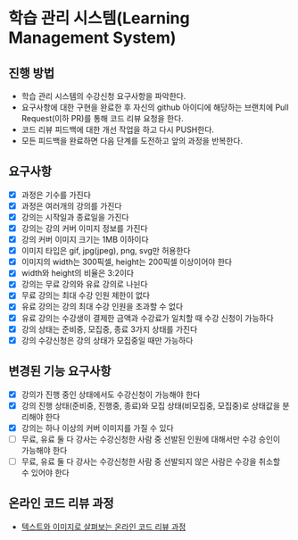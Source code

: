 # 학습 관리 시스템(Learning Management System)
## 진행 방법
* 학습 관리 시스템의 수강신청 요구사항을 파악한다.
* 요구사항에 대한 구현을 완료한 후 자신의 github 아이디에 해당하는 브랜치에 Pull Request(이하 PR)를 통해 코드 리뷰 요청을 한다.
* 코드 리뷰 피드백에 대한 개선 작업을 하고 다시 PUSH한다.
* 모든 피드백을 완료하면 다음 단계를 도전하고 앞의 과정을 반복한다.

## 요구사항
- [x] 과정은 기수를 가진다
- [x] 과정은 여러개의 강의를 가진다
- [x] 강의는 시작일과 종료일을 가진다
- [x] 강의는 강의 커버 이미지 정보를 가진다
- [x] 강의 커버 이미지 크기는 1MB 이하이다
- [x] 이미지 타입은 gif, jpg(jpeg), png, svg만 허용한다
- [x] 이미지의 width는 300픽셀, height는 200픽셀 이상이어야 한다
- [x] width와 height의 비율은 3:2이다
- [x] 강의는 무료 강의와 유료 강의로 나뉜다
- [x] 무료 강의는 최대 수강 인원 제한이 없다
- [x] 유료 강의는 강의 최대 수강 인원을 초과할 수 없다
- [x] 유료 강의는 수강생이 결제한 금액과 수강료가 일치할 때 수강 신청이 가능하다
- [x] 강의 상태는 준비중, 모집중, 종료 3가지 상태를 가진다
- [x] 강의 수강신청은 강의 상태가 모집중일 때만 가능하다

## 변경된 기능 요구사항
- [x] 강의가 진행 중인 상태에서도 수강신청이 가능해야 한다
- [x] 강의 진행 상태(준비중, 진행중, 종료)와 모집 상태(비모집중, 모집중)로 상태값을 분리해야 한다
- [x] 강의는 하나 이상의 커버 이미지를 가질 수 있다
- [ ] 무료, 유료 둘 다 강사는 수강신청한 사람 중 선발된 인원에 대해서만 수강 승인이 가능해야 한다
- [ ] 무료, 유료 둘 다 강사는 수강신청한 사람 중 선발되지 않은 사람은 수강을 취소할 수 있어야 한다

## 온라인 코드 리뷰 과정
* [텍스트와 이미지로 살펴보는 온라인 코드 리뷰 과정](https://github.com/next-step/nextstep-docs/tree/master/codereview)

